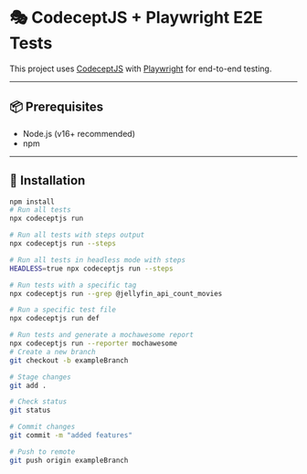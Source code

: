 # 🎭 CodeceptJS + Playwright E2E Tests

This project uses [CodeceptJS](https://codecept.io/) with [Playwright](https://playwright.dev/) for end-to-end testing.

---

## 📦 Prerequisites

- Node.js (v16+ recommended)
- npm

---

## 🚀 Installation

```bash
npm install
# Run all tests
npx codeceptjs run

# Run all tests with steps output
npx codeceptjs run --steps

# Run all tests in headless mode with steps
HEADLESS=true npx codeceptjs run --steps

# Run tests with a specific tag
npx codeceptjs run --grep @jellyfin_api_count_movies

# Run a specific test file
npx codeceptjs run def

# Run tests and generate a mochawesome report
npx codeceptjs run --reporter mochawesome
# Create a new branch
git checkout -b exampleBranch      

# Stage changes
git add .   

# Check status
git status        

# Commit changes
git commit -m "added features"

# Push to remote
git push origin exampleBranch    
